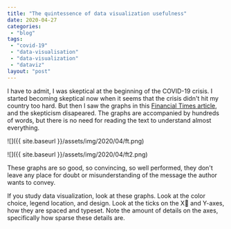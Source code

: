 ```yaml
---
title: "The quintessence of data visualization usefulness"
date: 2020-04-27
categories: 
 - "blog"
tags: 
 - "covid-19"
 - "data-visualisation"
 - "data-visualization"
 - "dataviz"
layout: "post"
---
```


I have to admit, I was skeptical at the beginning of the COVID-19 crisis. I started becoming skeptical now when it seems that the crisis didn't hit my country too hard. But then I saw the graphs in this [Financial Times article](https://www.ft.com/content/6bd88b7d-3386-4543-b2e9-0d5c6fac846c), and the skepticism disapeared. The graphs are accompanied by hundreds of words, but there is no need for reading the text to understand almost everything.

![]({{ site.baseurl }}/assets/img/2020/04/ft.png)

![]({{ site.baseurl }}/assets/img/2020/04/ft2.png)

These graphs are so good, so convincing, so well performed, they don't leave any place for doubt or misunderstanding of the message the author wants to convey.

If you study data visualization, look at these graphs. Look at the color choice, legend location, and design. Look at the ticks on the X and Y-axes, how they are spaced and typeset. Note the amount of details on the axes, specifically how sparse these details are.
